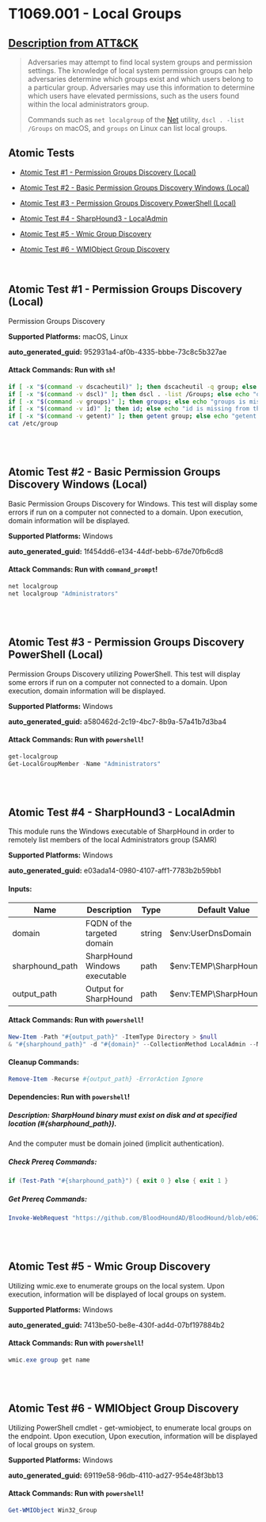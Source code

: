# T1069.001 - Local Groups
## [Description from ATT&CK](https://attack.mitre.org/techniques/T1069/001)
<blockquote>Adversaries may attempt to find local system groups and permission settings. The knowledge of local system permission groups can help adversaries determine which groups exist and which users belong to a particular group. Adversaries may use this information to determine which users have elevated permissions, such as the users found within the local administrators group.

Commands such as <code>net localgroup</code> of the [Net](https://attack.mitre.org/software/S0039) utility, <code>dscl . -list /Groups</code> on macOS, and <code>groups</code> on Linux can list local groups.</blockquote>

## Atomic Tests

- [Atomic Test #1 - Permission Groups Discovery (Local)](#atomic-test-1---permission-groups-discovery-local)

- [Atomic Test #2 - Basic Permission Groups Discovery Windows (Local)](#atomic-test-2---basic-permission-groups-discovery-windows-local)

- [Atomic Test #3 - Permission Groups Discovery PowerShell (Local)](#atomic-test-3---permission-groups-discovery-powershell-local)

- [Atomic Test #4 - SharpHound3 - LocalAdmin](#atomic-test-4---sharphound3---localadmin)

- [Atomic Test #5 - Wmic Group Discovery](#atomic-test-5---wmic-group-discovery)

- [Atomic Test #6 - WMIObject Group Discovery](#atomic-test-6---wmiobject-group-discovery)


<br/>

## Atomic Test #1 - Permission Groups Discovery (Local)
Permission Groups Discovery

**Supported Platforms:** macOS, Linux


**auto_generated_guid:** 952931a4-af0b-4335-bbbe-73c8c5b327ae






#### Attack Commands: Run with `sh`! 


```sh
if [ -x "$(command -v dscacheutil)" ]; then dscacheutil -q group; else echo "dscacheutil is missing from the machine. skipping..."; fi;
if [ -x "$(command -v dscl)" ]; then dscl . -list /Groups; else echo "dscl is missing from the machine. skipping..."; fi;
if [ -x "$(command -v groups)" ]; then groups; else echo "groups is missing from the machine. skipping..."; fi;
if [ -x "$(command -v id)" ]; then id; else echo "id is missing from the machine. skipping..."; fi;
if [ -x "$(command -v getent)" ]; then getent group; else echo "getent is missing from the machine. skipping..."; fi;
cat /etc/group
```






<br/>
<br/>

## Atomic Test #2 - Basic Permission Groups Discovery Windows (Local)
Basic Permission Groups Discovery for Windows. This test will display some errors if run on a computer not connected to a domain. Upon execution, domain
information will be displayed.

**Supported Platforms:** Windows


**auto_generated_guid:** 1f454dd6-e134-44df-bebb-67de70fb6cd8






#### Attack Commands: Run with `command_prompt`! 


```cmd
net localgroup
net localgroup "Administrators"
```






<br/>
<br/>

## Atomic Test #3 - Permission Groups Discovery PowerShell (Local)
Permission Groups Discovery utilizing PowerShell. This test will display some errors if run on a computer not connected to a domain. Upon execution, domain
information will be displayed.

**Supported Platforms:** Windows


**auto_generated_guid:** a580462d-2c19-4bc7-8b9a-57a41b7d3ba4






#### Attack Commands: Run with `powershell`! 


```powershell
get-localgroup
Get-LocalGroupMember -Name "Administrators"
```






<br/>
<br/>

## Atomic Test #4 - SharpHound3 - LocalAdmin
This module runs the Windows executable of SharpHound in order to remotely list members of the local Administrators group (SAMR)

**Supported Platforms:** Windows


**auto_generated_guid:** e03ada14-0980-4107-aff1-7783b2b59bb1





#### Inputs:
| Name | Description | Type | Default Value |
|------|-------------|------|---------------|
| domain | FQDN of the targeted domain | string | $env:UserDnsDomain|
| sharphound_path | SharpHound Windows executable | path | $env:TEMP&#92;SharpHound.exe|
| output_path | Output for SharpHound | path | $env:TEMP&#92;SharpHound&#92;|


#### Attack Commands: Run with `powershell`! 


```powershell
New-Item -Path "#{output_path}" -ItemType Directory > $null
& "#{sharphound_path}" -d "#{domain}" --CollectionMethod LocalAdmin --NoSaveCache --OutputDirectory "#{output_path}"
```

#### Cleanup Commands:
```powershell
Remove-Item -Recurse #{output_path} -ErrorAction Ignore
```



#### Dependencies:  Run with `powershell`!
##### Description: SharpHound binary must exist on disk and at specified location (#{sharphound_path}).
And the computer must be domain joined (implicit authentication).
##### Check Prereq Commands:
```powershell
if (Test-Path "#{sharphound_path}") { exit 0 } else { exit 1 }
```
##### Get Prereq Commands:
```powershell
Invoke-WebRequest "https://github.com/BloodHoundAD/BloodHound/blob/e062fe73d73c015dccb37fae5089342d009b84b8/Collectors/SharpHound.exe?raw=true" -OutFile "#{sharphound_path}"
```




<br/>
<br/>

## Atomic Test #5 - Wmic Group Discovery
Utilizing wmic.exe to enumerate groups on the local system. Upon execution, information will be displayed of local groups on system.

**Supported Platforms:** Windows


**auto_generated_guid:** 7413be50-be8e-430f-ad4d-07bf197884b2






#### Attack Commands: Run with `powershell`! 


```powershell
wmic.exe group get name
```






<br/>
<br/>

## Atomic Test #6 - WMIObject Group Discovery
Utilizing PowerShell cmdlet - get-wmiobject, to enumerate local groups on the endpoint. Upon execution, Upon execution, information will be displayed of local groups on system.

**Supported Platforms:** Windows


**auto_generated_guid:** 69119e58-96db-4110-ad27-954e48f3bb13






#### Attack Commands: Run with `powershell`! 


```powershell
Get-WMIObject Win32_Group
```






<br/>
